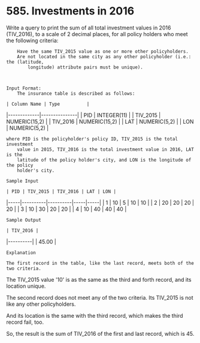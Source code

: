 # 585. Investments in 2016

Write a query to print the sum of all total investment values in 2016 (TIV_2016), to a
        scale of 2 decimal places, for all policy holders who meet the following criteria:

    
        Have the same TIV_2015 value as one or more other policyholders.
        Are not located in the same city as any other policyholder (i.e.: the (latitude,
            longitude) attribute pairs must be unique).
        
    

    Input Format:
        The insurance table is described as follows:

    | Column Name | Type          |
|-------------|---------------|
| PID         | INTEGER(11)   |
| TIV_2015    | NUMERIC(15,2) |
| TIV_2016    | NUMERIC(15,2) |
| LAT         | NUMERIC(5,2)  |
| LON         | NUMERIC(5,2)  |

    where PID is the policyholder's policy ID, TIV_2015 is the total investment
        value in 2015, TIV_2016 is the total investment value in 2016, LAT is the
        latitude of the policy holder's city, and LON is the longitude of the policy
        holder's city.

    Sample Input

    | PID | TIV_2015 | TIV_2016 | LAT | LON |
|-----|----------|----------|-----|-----|
| 1   | 10       | 5        | 10  | 10  |
| 2   | 20       | 20       | 20  | 20  |
| 3   | 10       | 30       | 20  | 20  |
| 4   | 10       | 40       | 40  | 40  |

    Sample Output

    | TIV_2016 |
|----------|
| 45.00    |

    Explanation

    The first record in the table, like the last record, meets both of the two criteria.
The TIV_2015 value '10' is as the same as the third and forth record, and its location unique.

The second record does not meet any of the two criteria. Its TIV_2015 is not like any other policyholders.

And its location is the same with the third record, which makes the third record fail, too.

So, the result is the sum of TIV_2016 of the first and last record, which is 45.